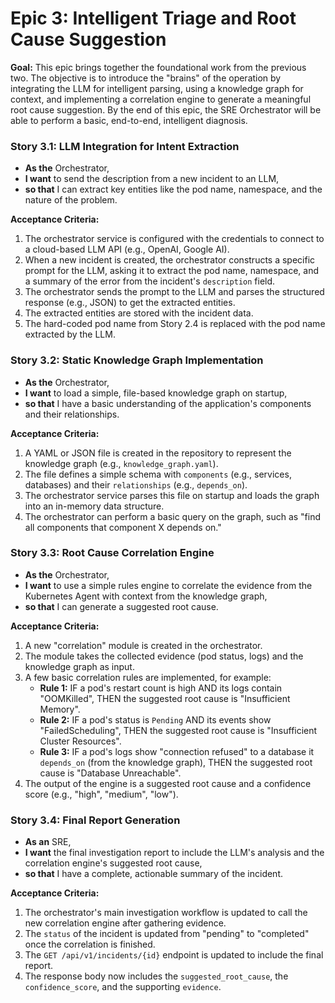 # Epic 3: Intelligent Triage and Root Cause Suggestion

**Goal:** This epic brings together the foundational work from the previous two. The objective is to introduce the "brains" of the operation by integrating the LLM for intelligent parsing, using a knowledge graph for context, and implementing a correlation engine to generate a meaningful root cause suggestion. By the end of this epic, the SRE Orchestrator will be able to perform a basic, end-to-end, intelligent diagnosis.

### Story 3.1: LLM Integration for Intent Extraction

*   **As the** Orchestrator,
*   **I want** to send the description from a new incident to an LLM,
*   **so that** I can extract key entities like the pod name, namespace, and the nature of the problem.

**Acceptance Criteria:**

1.  The orchestrator service is configured with the credentials to connect to a cloud-based LLM API (e.g., OpenAI, Google AI).
2.  When a new incident is created, the orchestrator constructs a specific prompt for the LLM, asking it to extract the pod name, namespace, and a summary of the error from the incident's `description` field.
3.  The orchestrator sends the prompt to the LLM and parses the structured response (e.g., JSON) to get the extracted entities.
4.  The extracted entities are stored with the incident data.
5.  The hard-coded pod name from Story 2.4 is replaced with the pod name extracted by the LLM.

### Story 3.2: Static Knowledge Graph Implementation

*   **As the** Orchestrator,
*   **I want** to load a simple, file-based knowledge graph on startup,
*   **so that** I have a basic understanding of the application's components and their relationships.

**Acceptance Criteria:**

1.  A YAML or JSON file is created in the repository to represent the knowledge graph (e.g., `knowledge_graph.yaml`).
2.  The file defines a simple schema with `components` (e.g., services, databases) and their `relationships` (e.g., `depends_on`).
3.  The orchestrator service parses this file on startup and loads the graph into an in-memory data structure.
4.  The orchestrator can perform a basic query on the graph, such as "find all components that component X depends on."

### Story 3.3: Root Cause Correlation Engine

*   **As the** Orchestrator,
*   **I want** to use a simple rules engine to correlate the evidence from the Kubernetes Agent with context from the knowledge graph,
*   **so that** I can generate a suggested root cause.

**Acceptance Criteria:**

1.  A new "correlation" module is created in the orchestrator.
2.  The module takes the collected evidence (pod status, logs) and the knowledge graph as input.
3.  A few basic correlation rules are implemented, for example:
    *   **Rule 1:** IF a pod's restart count is high AND its logs contain "OOMKilled", THEN the suggested root cause is "Insufficient Memory".
    *   **Rule 2:** IF a pod's status is `Pending` AND its events show "FailedScheduling", THEN the suggested root cause is "Insufficient Cluster Resources".
    *   **Rule 3:** IF a pod's logs show "connection refused" to a database it `depends_on` (from the knowledge graph), THEN the suggested root cause is "Database Unreachable".
4.  The output of the engine is a suggested root cause and a confidence score (e.g., "high", "medium", "low").

### Story 3.4: Final Report Generation

*   **As an** SRE,
*   **I want** the final investigation report to include the LLM's analysis and the correlation engine's suggested root cause,
*   **so that** I have a complete, actionable summary of the incident.

**Acceptance Criteria:**

1.  The orchestrator's main investigation workflow is updated to call the new correlation engine after gathering evidence.
2.  The `status` of the incident is updated from "pending" to "completed" once the correlation is finished.
3.  The `GET /api/v1/incidents/{id}` endpoint is updated to include the final report.
4.  The response body now includes the `suggested_root_cause`, the `confidence_score`, and the supporting `evidence`.
